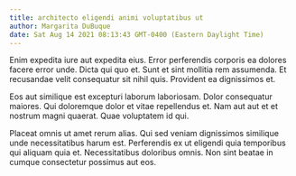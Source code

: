 ```yaml
---
title: architecto eligendi animi voluptatibus ut
author: Margarita DuBuque
date: Sat Aug 14 2021 08:13:43 GMT-0400 (Eastern Daylight Time)
---
```

Enim expedita iure aut expedita eius. Error perferendis corporis ea dolores facere error unde. Dicta qui quo et. Sunt et sint mollitia rem assumenda. Et recusandae velit consequatur sit nihil quis. Provident ea dignissimos et.

 Eos aut similique est excepturi laborum laboriosam. Dolor consequatur maiores. Qui doloremque dolor et vitae repellendus et. Nam aut aut et et nostrum magni quaerat. Quae voluptatem id qui.

 Placeat omnis ut amet rerum alias. Qui sed veniam dignissimos similique unde necessitatibus harum est. Perferendis ex ut eligendi quia temporibus qui aliquam quia et. Necessitatibus doloribus omnis. Non sint beatae in cumque consectetur possimus aut eos.